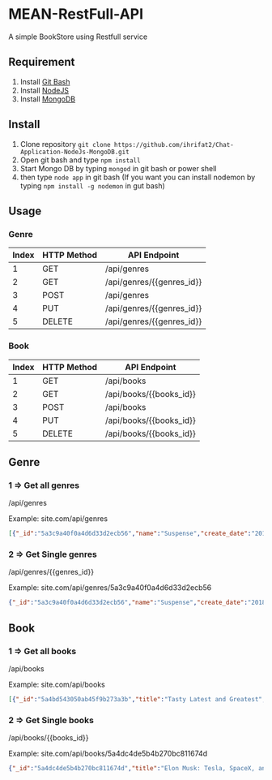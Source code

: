 # MEAN-RestFull-API

A simple BookStore using Restfull service

## Requirement

1. Install [Git Bash](https://git-scm.com/)
2. Install [NodeJS](https://nodejs.org/en/)
3. Install [MongoDB](https://www.mongodb.com/)

## Install 

1. Clone repository `git clone https://github.com/ihrifat2/Chat-Application-NodeJs-MongoDB.git`
2. Open git bash and type `npm install`
3. Start Mongo DB by typing `mongod` in git bash or power shell
4. then type `node app` in git bash (If you want you can install nodemon by typing `npm install -g nodemon` in gut bash)

## Usage

### Genre

Index | HTTP Method | API Endpoint
----------|----------|----------
1 | GET | /api/genres
2 | GET | /api/genres/{{genres_id}}
3 | POST | /api/genres
4 | PUT | /api/genres/{{genres_id}}
5 | DELETE | /api/genres/{{genres_id}}

### Book

Index | HTTP Method | API Endpoint
----------|----------|----------
1 | GET | /api/books
2 | GET | /api/books/{{books_id}}
3 | POST | /api/books
4 | PUT | /api/books/{{books_id}}
5 | DELETE | /api/books/{{books_id}}

## Genre

### 1 => Get all genres

/api/genres

Example: site.com/api/genres

```json
[{"_id":"5a3c9a40f0a4d6d33d2ecb56","name":"Suspense","create_date":"2018-01-09T04:13:35.006Z"},{"_id":"5a3c9a59f0a4d6d33d2ecb57","name":"Self Help","create_date":"2018-01-09T04:13:35.008Z"},{"_id":"5a4c5c0ff2303d14e4a837c4","name":"Thriller","__v":0,"create_date":"2018-01-03T04:29:03.982Z"}]
```

### 2 => Get Single genres

/api/genres/{{genres_id}}

Example: site.com/api/genres/5a3c9a40f0a4d6d33d2ecb56

```json
{"_id":"5a3c9a40f0a4d6d33d2ecb56","name":"Suspense","create_date":"2018-01-09T04:34:55.547Z"}
```


## Book

### 1 => Get all books

/api/books

Example: site.com/api/books

```json
[{"_id":"5a4bd543050ab45f9b273a3b","title":"Tasty Latest and Greatest","genre":"cooking","description":"Tasty Buzzfeed is the popular cooking brand, delivers both comforting and healthy weeknight dinners for meat-lovers, vegetarians, and vegans alike, plus treats like ice cream, chocolate desserts, and rainbow recipes galore. You’ve been mesmerized by their top-down recipe videos, but there is still something about having a tangible album of edible deliciousness at your fingertips.\n\nTasty Buzzfeed is the popular cooking brand, delivers both comforting and healthy weeknight dinners for meat-lovers, vegetarians, and vegans alike, plus treats like ice cream, chocolate desserts, and rainbow recipes galore. You’ve been mesmerized by their top-down recipe videos, but there is still something about having a tangible album of edible deliciousness at your fingertips.\n\nTasty Buzzfeed is the popular cooking brand, delivers both comforting and healthy weeknight dinners for meat-lovers, vegetarians, and vegans alike, plus treats like ice cream, chocolate desserts, and rainbow recipes galore. You’ve been mesmerized by their top-down recipe videos, but there is still something about having a tangible album of edible deliciousness at your fingertips.","author":"Tasty","publisher":"Potter/TenSpeed/Harmony","pages":"480","image_url":"https://prodimage.images-bn.com/pimages/9780525575641_p0_v2_s550x406.jpg","buy_url":"https://www.barnesandnoble.com/w/tasty-latest-and-greatest-tasty/1127329974?ean=9780525575641#/","create_date":"2018-01-09T04:35:49.724Z"},{"_id":"5a4dc4de5b4b270bc811674d","title":"Elon Musk: Tesla, SpaceX, and the Quest for a Fantastic Future","author":"Ashlee Vance","genre":"Other","publisher":"HarperAudio","description":"In the spirit of Steve Jobs and Moneyball, Elon Musk is both an illuminating and authorized look at the extraordinary life of one of Silicon Valley's most exciting, unpredictable, and ambitious entrepreneurs - a real-life Tony Stark - and a fascinating exploration of the renewal of American invention and its new makers.\n\nElon Musk spotlights the technology and vision of Elon Musk, the renowned entrepreneur and innovator behind SpaceX, Tesla, and SolarCity, who sold one of his Internet companies, PayPal, for $1.5 billion. Ashlee Vance captures the full spectacle and arc of the genius' life and work, from his tumultuous upbringing in South Africa and flight to the United States to his dramatic technical innovations and entrepreneurial pursuits.","image_url":"https://images-na.ssl-images-amazon.com/images/I/51IQzkj0%2BNL._AA300_.jpg","buy_url":"https://www.amazon.com/gp/product/B00UVY52JO/ref=s9_acsd_top_hd_bw_bj8V_c_x_4_w?pf_rd_m=ATVPDKIKX0DER&pf_rd_s=merchandised-search-5&pf_rd_r=Q9EA30T7299P9A53MP4P&pf_rd_t=101&pf_rd_p=c198e32e-5978-5ec5-ac13-3ed917d64732&pf_rd_i=173507","__v":0,"create_date":"2018-01-04T06:08:30.633Z"}]
```

### 2 => Get Single books

/api/books/{{books_id}}

Example: site.com/api/books/5a4dc4de5b4b270bc811674d

```json
{"_id":"5a4dc4de5b4b270bc811674d","title":"Elon Musk: Tesla, SpaceX, and the Quest for a Fantastic Future","author":"Ashlee Vance","genre":"Other","publisher":"HarperAudio","description":"In the spirit of Steve Jobs and Moneyball, Elon Musk is both an illuminating and authorized look at the extraordinary life of one of Silicon Valley's most exciting, unpredictable, and ambitious entrepreneurs - a real-life Tony Stark - and a fascinating exploration of the renewal of American invention and its new makers.\n\nElon Musk spotlights the technology and vision of Elon Musk, the renowned entrepreneur and innovator behind SpaceX, Tesla, and SolarCity, who sold one of his Internet companies, PayPal, for $1.5 billion. Ashlee Vance captures the full spectacle and arc of the genius' life and work, from his tumultuous upbringing in South Africa and flight to the United States to his dramatic technical innovations and entrepreneurial pursuits.","image_url":"https://images-na.ssl-images-amazon.com/images/I/51IQzkj0%2BNL._AA300_.jpg","buy_url":"https://www.amazon.com/gp/product/B00UVY52JO/ref=s9_acsd_top_hd_bw_bj8V_c_x_4_w?pf_rd_m=ATVPDKIKX0DER&pf_rd_s=merchandised-search-5&pf_rd_r=Q9EA30T7299P9A53MP4P&pf_rd_t=101&pf_rd_p=c198e32e-5978-5ec5-ac13-3ed917d64732&pf_rd_i=173507","__v":0,"create_date":"2018-01-04T06:08:30.633Z"}
```
